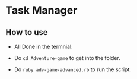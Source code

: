 # Task Manager

## How to use ##

- All Done in the termnial:

- Do `cd Adventure-game` to get into the folder.

- Do `ruby adv-game-advanced.rb` to run the script.